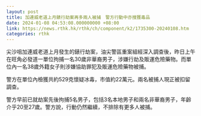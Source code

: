 ```yaml
---
layout: post
title: 加連威老道上月錶行劫案再多兩人被捕　警方行動中亦搜獲毒品
date: 2024-01-08 04:53:08.000000000 +08:00
link: https://news.rthk.hk/rthk/ch/component/k2/1735300-20240108.htm
categories: rthk
---
```


尖沙咀加連威老道上月發生的錶行劫案，油尖警區重案組經深入調查後，昨日上午在旺角必發道一單位拘捕一名30歲非華裔男子，涉嫌行劫及販運危險藥物。而單位內一名38歲外籍女子則涉嫌協助罪犯及販運危險藥物被捕。

警方在單位內檢獲共約529克懷疑冰毒，市值約22萬元。兩名被捕人現正被扣留調查。

警方早前已就劫案先後拘捕5名男子，包括3名本地男子和兩名非華裔男子，年齡介乎20至27歲。警方說，行動仍然繼續，不排除有更多人被捕。
